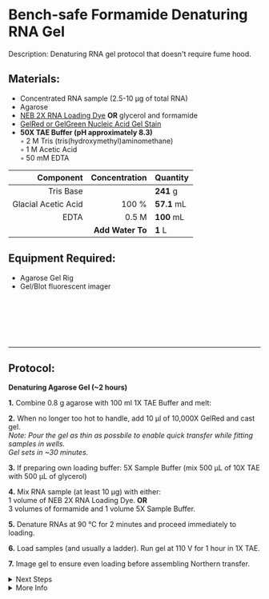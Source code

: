 Bench-safe Formamide Denaturing RNA Gel
================================================================================
Description: Denaturing RNA gel protocol that doesn't require fume hood.

Materials:
--------------------------------------------------------------------------------
  * Concentrated RNA sample (2.5-10 µg of total RNA)
  * Agarose
  * [NEB 2X RNA Loading Dye](https://www.neb.com/products/b0363-rna-loading-dye-2x) **OR** glycerol and formamide
  * [GelRed or GelGreen Nucleic Acid Gel Stain](https://biotium.com/technology/nucleic-acid-gel-stains/gelred-gelgreen-dna-gel-stains/)
  * **50X TAE Buffer (pH approximately 8.3)**  
    ◦ 2 M Tris (tris(hydroxymethyl)aminomethane)  
    ◦ 1 M Acetic Acid  
    ◦ 50 mM EDTA
    
  | Component | Concentration | Quantity | 
  | ---------: | ---------: | :---------- |
  | Tris Base | | **241**  g | 
  | Glacial Acetic Acid | 100 % | **57.1**  mL |
  | EDTA | 0.5 M | **100**  mL |
  || **Add Water To** | **1** L |

Equipment Required:
--------------------------------------------------------------------------------
  * Agarose Gel Rig
  * Gel/Blot fluorescent imager

<br/><br/><br/><br/><br/>

___
Protocol:
--------------------------------------------------------------------------------

**Denaturing Agarose Gel (~2 hours)**  

**1.** Combine 0.8 g agarose with 100 ml 1X TAE Buffer and melt:  
  
**2.** When no longer too hot to handle, add 10 µl of 10,000X GelRed and cast gel.<br/>
_Note: Pour the gel as thin as possbile to enable quick transfer while fitting samples in wells._ <br/>
_Gel sets in ~30 minutes._

**3.** If preparing own loading buffer: 5X Sample Buffer (mix 500 µL of 10X TAE with 500 µL of glycerol)

**4.** Mix RNA sample (at least 10 µg) with either:<br/>
1 volume of NEB 2X RNA Loading Dye. **OR**<br/>
3 volumes of formamide and 1 volume 5X Sample Buffer.

**5.** Denature RNAs at 90 °C for 2 minutes and proceed immediately to loading.

**6.** Load samples (and usually a ladder). Run gel at 110 V for 1 hour in 1X TAE.<br/>

**7.** Image gel to ensure even loading before assembling Northern transfer.
  
<!-- The text below creates dropdown lists for links to next steps or hyperlinks -->

<details>
  <summary>Next Steps</summary>
  
</p> <a href="./RNA-Electroblotting.md">
RNA Electroblotting</a>

</p> <a href="./Near-IR-Northern.md">
Near-IR Northern </a>

</details>

<details>
  <summary>More Info</summary>
  
  <a href="https://doi.org/10.1016/j.ab.2004.09.010">
Original paper demonstrating denaturing TAE gel</a>

</details>
